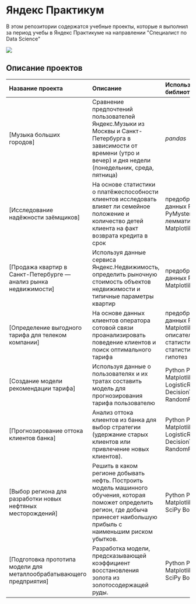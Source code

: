 # Яндекс Практикум

В этом репозитории содержатся учебные проекты, которые я выполнил за период учебы в Яндекс Практикуме на направлении "Специалист по Data Science"

<img src="https://info-profi.net/wp-content/uploads/2020/09/%D0%AF%D0%9F-%D1%81%D1%82%D0%B0%D1%80%D1%82-735x400.jpg">

## Описание проектов 


| Название проекта | Описание | Используемые библиотеки и навыки | 
| :---------------------- | :---------------------- | :---------------------- |
| [Музыка больших городов] | Сравнение предпочтений пользователей Яндекс.Музыки из Москвы и Санкт-Петербурга в зависимости от времени (утро и вечер) и дня недели (понедельник, среда, пятница)| *pandas* |
| [Исследование надёжности заёмщиков] | На основе статистики о платёжеспособности клиентов исследовать влияет ли семейное положение и количество детей клиента на факт возврата кредита в срок| предобработка данных Python Pandas PyMystem3 лемматизация Matplotlib|
| [Продажа квартир в Санкт-Петербурге — анализ рынка недвижимости] | Используя данные сервиса Яндекс.Недвижимость, определить рыночную стоимость объектов недвижимости и типичные параметры квартир| предобработка данных Python Pandas Matplotlib EDA|
| [Определение выгодного тарифа для телеком компании] | На основе данных клиентов оператора сотовой связи проанализировать поведение клиентов и поиск оптимального тарифа| предобработка данных Python Pandas Matplotlib EDA SciPy описательная статистика проверка статистических гипотез|
| [Создание модели рекомендации тарифа] | Используя данные о пользователях и их тратах составить модель для прогнозирования тарифа пользователю| Python Pandas Matplotlib Sklearn LogisticRegression DecisionTreeClassifier RandomForestClassifier|
| [Прогнозирование оттока клиентов банка] | Анализ оттока клиентов из банка для выбор стратегии (удержание старых клиентов или привлечение новых клиентов).| Python Pandas Matplotlib Sklearn LogisticRegression DecisionTreeClassifier RandomForestClassifier|
| [Выбор региона для разработки новых нефтяных месторождений] | Решить в каком регионе добывать нефть. Построить модель машинного обучения, которая поможет определить регион, где добыча принесет наибольшую прибыль с наименьшим риском убытков.| Python Pandas Matplotlib Sklearn SciPy Bootstrap|
| [Подготовка прототипа модели для металлообрабатывающего предприятия] | Разработка модели, предсказывающей коэффициент восстановления золота из золотосодержащей руды.| Python Pandas Matplotlib Sklearn SciPy Bootstrap|
